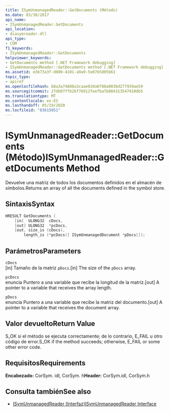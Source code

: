 ```yaml
---
title: ISymUnmanagedReader::GetDocuments (Método)
ms.date: 03/30/2017
api_name:
- ISymUnmanagedReader.GetDocuments
api_location:
- diasymreader.dll
api_type:
- COM
f1_keywords:
- ISymUnmanagedReader::GetDocuments
helpviewer_keywords:
- GetDocuments method [.NET Framework debugging]
- ISymUnmanagedReader::GetDocuments method [.NET Framework debugging]
ms.assetid: e3b73a3f-d089-4101-a9a9-5e0765d05b61
topic_type:
- apiref
ms.openlocfilehash: b8a3a74888a3caae03da6f88a003bd277939ae59
ms.sourcegitcommit: 27db07ffb26f76912feefba7b884313547410db5
ms.translationtype: MT
ms.contentlocale: es-ES
ms.lasthandoff: 05/19/2020
ms.locfileid: "83615051"
---
```

# <a name="isymunmanagedreadergetdocuments-method"></a><span data-ttu-id="0a5c2-102">ISymUnmanagedReader::GetDocuments (Método)</span><span class="sxs-lookup"><span data-stu-id="0a5c2-102">ISymUnmanagedReader::GetDocuments Method</span></span>
<span data-ttu-id="0a5c2-103">Devuelve una matriz de todos los documentos definidos en el almacén de símbolos.</span><span class="sxs-lookup"><span data-stu-id="0a5c2-103">Returns an array of all the documents defined in the symbol store.</span></span>  
  
## <a name="syntax"></a><span data-ttu-id="0a5c2-104">Sintaxis</span><span class="sxs-lookup"><span data-stu-id="0a5c2-104">Syntax</span></span>  
  
```cpp  
HRESULT GetDocuments (  
    [in]  ULONG32  cDocs,  
    [out] ULONG32  *pcDocs,  
    [out, size_is (cDocs),  
        length_is (*pcDocs)] ISymUnmanagedDocument *pDocs[]);  
```  
  
## <a name="parameters"></a><span data-ttu-id="0a5c2-105">Parámetros</span><span class="sxs-lookup"><span data-stu-id="0a5c2-105">Parameters</span></span>  
 `cDocs`  
 <span data-ttu-id="0a5c2-106">[in] Tamaño de la matriz `pDocs`.</span><span class="sxs-lookup"><span data-stu-id="0a5c2-106">[in] The size of the `pDocs` array.</span></span>  
  
 `pcDocs`  
 <span data-ttu-id="0a5c2-107">enuncia Puntero a una variable que recibe la longitud de la matriz.</span><span class="sxs-lookup"><span data-stu-id="0a5c2-107">[out] A pointer to a variable that receives the array length.</span></span>  
  
 `pDocs`  
 <span data-ttu-id="0a5c2-108">enuncia Puntero a una variable que recibe la matriz del documento.</span><span class="sxs-lookup"><span data-stu-id="0a5c2-108">[out] A pointer to a variable that receives the document array.</span></span>  
  
## <a name="return-value"></a><span data-ttu-id="0a5c2-109">Valor devuelto</span><span class="sxs-lookup"><span data-stu-id="0a5c2-109">Return Value</span></span>  
 <span data-ttu-id="0a5c2-110">S_OK si el método se ejecuta correctamente; de lo contrario, E_FAIL u otro código de error.</span><span class="sxs-lookup"><span data-stu-id="0a5c2-110">S_OK if the method succeeds; otherwise, E_FAIL or some other error code.</span></span>  
  
## <a name="requirements"></a><span data-ttu-id="0a5c2-111">Requisitos</span><span class="sxs-lookup"><span data-stu-id="0a5c2-111">Requirements</span></span>  
 <span data-ttu-id="0a5c2-112">**Encabezado:** CorSym. idl, CorSym. h</span><span class="sxs-lookup"><span data-stu-id="0a5c2-112">**Header:** CorSym.idl, CorSym.h</span></span>  
  
## <a name="see-also"></a><span data-ttu-id="0a5c2-113">Consulta también</span><span class="sxs-lookup"><span data-stu-id="0a5c2-113">See also</span></span>

- [<span data-ttu-id="0a5c2-114">ISymUnmanagedReader (Interfaz)</span><span class="sxs-lookup"><span data-stu-id="0a5c2-114">ISymUnmanagedReader Interface</span></span>](isymunmanagedreader-interface.md)
